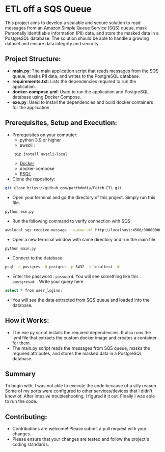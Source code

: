 #  ETL off a SQS Queue

This project aims to develop a scalable and secure solution to read messages from an Amazon Simple Queue Service (SQS) queue, mask Personally Identifiable Information (PII) data, and store the masked data in a PostgreSQL database. The solution should be able to handle a growing dataset and ensure data integrity and security.


## Project Structure:

- **main.py**: The main application script that reads messages from the SQS queue, masks PII data, and writes to the PostgreSQL database.<br>
- **requirements.txt**: Lists the dependencies required to run the application.<br>
- **docker-compose.yml**: Used to run the application and PostgreSQL database using Docker Compose.<br>
- **exe.py**: Used to install the dependencies and build docker containers for the application


## Prerequisites, Setup and Execution:

- Prerequisites on your computer:
  - python 3.9 or higher
  - awscli :
  ```bash
   pip install awscli-local
  ```
  - [Docker](https://docs.docker.com/get-docker/)
  - docker-compose
  - [PSQL](https://www.postgresql.org/download/)
- Clone the repository:
```bash
git clone https://github.com/parthdodia/Fetch-ETL.git
```
- Open your terminal and go the directory of this project. Simply run this file.
```bash
python exe.py
```
- Run the following command to verify connection with SQS:
```bash
awslocal sqs receive-message --queue-url http://localhost:4566/000000000000/login-queue
```
- Open a new terminal window with same directory and run the main file.
```bash
python main.py
```
- Connect to the database
```bash
psql -d postgres -U postgres -p 5432 -h localhost -W
```
- Enter the password : `password`. You will see something like this : `postgres=# `. Write your query here
```bash
select * from user_logins;
```
- You will see the data extracted from SQS queue and loaded into the database. <br>


## How it Works:

- The exe.py script installs the required dependencies. It also runs the .yml file that extracts the custom docker image and creates a container for them.
- The main.py script reads the messages from SQS queue, masks the required attributes, and stores the masked data in a PostgreSQL database.

## Summary
To begin with, I was not able to execute the code because of a silly reason. Some of my ports were configured to other services/devices that I didn't know of. After intesive troubleshooting, I figured it it out. Finally I was able to run the code. 


## Contributing:

- Contributions are welcome! Please submit a pull request with your changes.<br>
- Please ensure that your changes are tested and follow the project's coding standards.<br>


